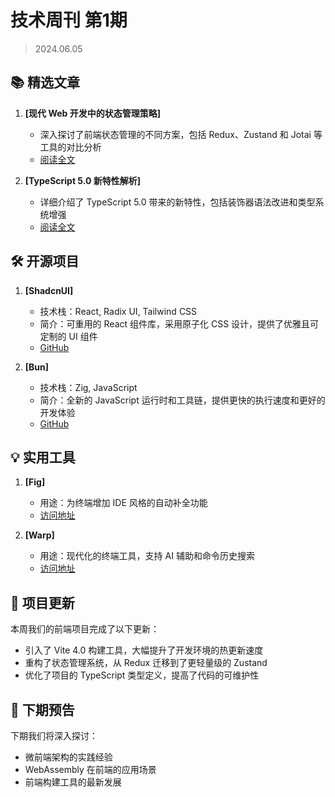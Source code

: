 # 技术周刊 第1期

> 2024.06.05

## 📚 精选文章

1. **[现代 Web 开发中的状态管理策略]**
   - 深入探讨了前端状态管理的不同方案，包括 Redux、Zustand 和 Jotai 等工具的对比分析
   - [阅读全文](https://blog.webdevsimplified.com/2024-06/state-management/)

2. **[TypeScript 5.0 新特性解析]**
   - 详细介绍了 TypeScript 5.0 带来的新特性，包括装饰器语法改进和类型系统增强
   - [阅读全文](https://devblogs.microsoft.com/typescript/announcing-typescript-5-0/)

## 🛠️ 开源项目

1. **[ShadcnUI]**
   - 技术栈：React, Radix UI, Tailwind CSS
   - 简介：可重用的 React 组件库，采用原子化 CSS 设计，提供了优雅且可定制的 UI 组件
   - [GitHub](https://github.com/shadcn-ui/ui)

2. **[Bun]**
   - 技术栈：Zig, JavaScript
   - 简介：全新的 JavaScript 运行时和工具链，提供更快的执行速度和更好的开发体验
   - [GitHub](https://github.com/oven-sh/bun)

## 💡 实用工具

1. **[Fig]**
   - 用途：为终端增加 IDE 风格的自动补全功能
   - [访问地址](https://fig.io)

2. **[Warp]**
   - 用途：现代化的终端工具，支持 AI 辅助和命令历史搜索
   - [访问地址](https://www.warp.dev)

## 📝 项目更新

本周我们的前端项目完成了以下更新：
- 引入了 Vite 4.0 构建工具，大幅提升了开发环境的热更新速度
- 重构了状态管理系统，从 Redux 迁移到了更轻量级的 Zustand
- 优化了项目的 TypeScript 类型定义，提高了代码的可维护性

## 🎯 下期预告

下期我们将深入探讨：
- 微前端架构的实践经验
- WebAssembly 在前端的应用场景
- 前端构建工具的最新发展